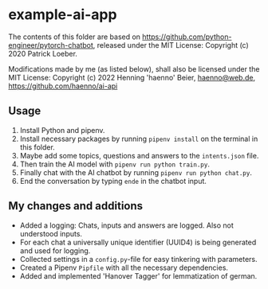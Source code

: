 # example-ai-app

The contents of this folder are based on <https://github.com/python-engineer/pytorch-chatbot>, released under the MIT License: Copyright (c) 2020 Patrick Loeber.

Modifications made by me (as listed below), shall also be licensed under the MIT License: Copyright (c) 2022 Henning 'haenno' Beier, haenno@web.de, <https://github.com/haenno/ai-api>

## Usage

1. Install Python and pipenv.
2. Install necessary packages by running ``pipenv install`` on the terminal in this folder.
3. Maybe add some topics, questions and answers to the ``intents.json`` file.
4. Then train the AI model with ``pipenv run python train.py``.
5. Finally chat with the AI chatbot by running ``pipenv run python chat.py``.
6. End the conversation by typing ``ende`` in the chatbot input.

## My changes and additions

- Added a logging: Chats, inputs and answers are logged. Also not understood inputs.
- For each chat a universally unique identifier (UUID4) is being generated and used for logging.
- Collected settings in a ``config.py``-file for easy tinkering with parameters.
- Created a Pipenv ``Pipfile`` with all the necessary dependencies.
- Added and implemented 'Hanover Tagger' for lemmatization of german.

